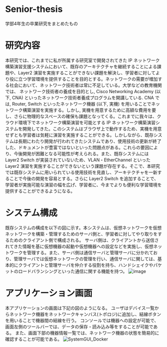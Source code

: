 # Senior-thesis
学部4年生の卒業研究をまとめたもの

# 研究内容
本研究では、これまでに私が所属する研究室で開発されてきた IP ネットワーク構築演習支援システムにおいて、既存のアーキテクチャを継続することによる課題や、Layer2 演習を実施することができない課題を解決し、学習者に対してより役に立つ学習環境を提供することを目的とする。ネットワークの需要が増加する社会において、ネットワーク技術者は常に不足している。大学などの教育機関では、
ネットワーク技術者の養成を目的とし, Cisco Networking Academy (以下, CNA) といったネットワーク技術者養成プログラムを開講している. CNA では, Router, Switch といったネットワーク機器 (以下, 実機) を用いることでネットワーク構築演習を実施する。しかし, 実機を用意するために高額な費用を要し、さらに物理的なスペースの確保も課題となってくる。これまでに我々は、クラウド環境下でネットワーク構築演習を可能とする IP ネットワーク構築演習システムを開発してきた。このシステムはブラウザ上で動作するため、実機を用意せずとも学習者は気軽に演習を実施することができる。しかしながら、既存システムは長期にわたり開発が行われてきたシステムであり、使用技術の更新が終了した、ドキュメントが豊富ではないといった問題点がある。これらの要因により、今後開発が困難となる可能性が考えられる。また、既存システムには Layer2 Switch が実装されていないため、VLAN・EtherChannel といった Layer2 演習を実施することができないという課題が存在する。そこで、本研究では既存システムに用いられている使用技術を見直し、アーキテクチャを一新することで今後の開発を容易とする。さらに Layer2 Switch を追加することで、学習者が実施可能な演習の幅を広げ、学習者に、今までよりも便利な学習環境を提供することができるようになる。

# システム構成
既存システムの構成を以下の図に示す。本システムは、仮想ネットワークを仮想ネットワークを構築・管理するためのサーバ側と、学習者に対してやり取りをするためのクライアント側で構成される。
サーバ側は、クライアントから送信されてきた情報を基に仮想機器の起動や仮想機器への設定などを実施し、仮想ネットワークを管理する。また、サーバ側は通信サーバと管理サーバに分かれており、管理サーバでは仮想ネットワークの管理を行い、通信サーバに関しては、基本的にクライアントと管理サーバを仲介する役割を持ち、ハンドシェイクやパケットのロードバランシングといった通信に関する機能を持つ。
![image](https://user-images.githubusercontent.com/98573303/169851143-1a34fa23-2d0c-4544-bafc-a74891264f36.png)

# アプリケーション画面
本アプリケーションの画面は下記の図のようになる。
ユーザはデバイス一覧からネットワーク機器をネットワークキャンバス(トポロジ)に追加し、結線ボタンを用いることで機器間の結線を行う。
コンソールでは機器への設定が可能で、画面左側のツールバーでは、データの保存・読み込み等をすることが可能である。
また、画面下部の機器情報一覧では、ネットワーク機器の状態を簡易的に確認することが可能である。
![SystemGUI_Docker](https://user-images.githubusercontent.com/98573303/169935126-95752d88-9b0a-4627-84e0-749a0cebfe56.png)
